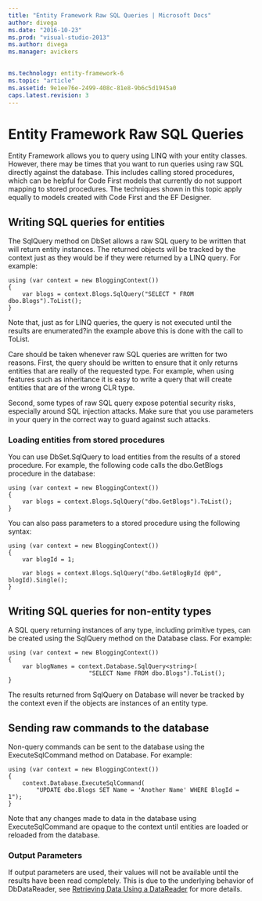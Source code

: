```yaml
---
title: "Entity Framework Raw SQL Queries | Microsoft Docs"
author: divega
ms.date: "2016-10-23"
ms.prod: "visual-studio-2013"
ms.author: divega
ms.manager: avickers
 

ms.technology: entity-framework-6
ms.topic: "article"
ms.assetid: 9e1ee76e-2499-408c-81e8-9b6c5d1945a0
caps.latest.revision: 3
---
```

# Entity Framework Raw SQL Queries
Entity Framework allows you to query using LINQ with your entity classes. However, there may be times that you want to run queries using raw SQL directly against the database. This includes calling stored procedures, which can be helpful for Code First models that currently do not support mapping to stored procedures. The techniques shown in this topic apply equally to models created with Code First and the EF Designer.  
  
## Writing SQL queries for entities  
  
The SqlQuery method on DbSet allows a raw SQL query to be written that will return entity instances. The returned objects will be tracked by the context just as they would be if they were returned by a LINQ query. For example:  
  
```  
using (var context = new BloggingContext()) 
{ 
    var blogs = context.Blogs.SqlQuery("SELECT * FROM dbo.Blogs").ToList(); 
}
```  
  
Note that, just as for LINQ queries, the query is not executed until the results are enumerated?in the example above this is done with the call to ToList.  
  
Care should be taken whenever raw SQL queries are written for two reasons. First, the query should be written to ensure that it only returns entities that are really of the requested type. For example, when using features such as inheritance it is easy to write a query that will create entities that are of the wrong CLR type.  
  
Second, some types of raw SQL query expose potential security risks, especially around SQL injection attacks. Make sure that you use parameters in your query in the correct way to guard against such attacks.  
  
### Loading entities from stored procedures  
  
You can use DbSet.SqlQuery to load entities from the results of a stored procedure. For example, the following code calls the dbo.GetBlogs procedure in the database:  
  
```  
using (var context = new BloggingContext()) 
{ 
    var blogs = context.Blogs.SqlQuery("dbo.GetBlogs").ToList(); 
}
```  
  
You can also pass parameters to a stored procedure using the following syntax:  
  
```  
using (var context = new BloggingContext()) 
{ 
    var blogId = 1; 
 
    var blogs = context.Blogs.SqlQuery("dbo.GetBlogById @p0", blogId).Single(); 
}
```  
  
## Writing SQL queries for non-entity types  
  
A SQL query returning instances of any type, including primitive types, can be created using the SqlQuery method on the Database class. For example:  
  
```  
using (var context = new BloggingContext()) 
{ 
    var blogNames = context.Database.SqlQuery<string>( 
                       "SELECT Name FROM dbo.Blogs").ToList(); 
}
```  
  
The results returned from SqlQuery on Database will never be tracked by the context even if the objects are instances of an entity type.  
  
## Sending raw commands to the database  
  
Non-query commands can be sent to the database using the ExecuteSqlCommand method on Database. For example:  
  
```  
using (var context = new BloggingContext()) 
{ 
    context.Database.ExecuteSqlCommand( 
        "UPDATE dbo.Blogs SET Name = 'Another Name' WHERE BlogId = 1"); 
}
```  
  
Note that any changes made to data in the database using ExecuteSqlCommand are opaque to the context until entities are loaded or reloaded from the database.  
  
### Output Parameters  
  
If output parameters are used, their values will not be available until the results have been read completely. This is due to the underlying behavior of DbDataReader, see [Retrieving Data Using a DataReader](http://go.microsoft.com/fwlink/?LinkID=398589) for more details.  
  